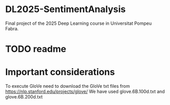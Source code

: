 # DL2025-SentimentAnalysis
Final project of the 2025 Deep Learning course in Universitat Pompeu Fabra.


# TODO readme


# Important considerations
To execute GloVe need to download the GloVe txt files from https://nlp.stanford.edu/projects/glove/
We have used glove.6B.100d.txt and glove.6B.200d.txt

